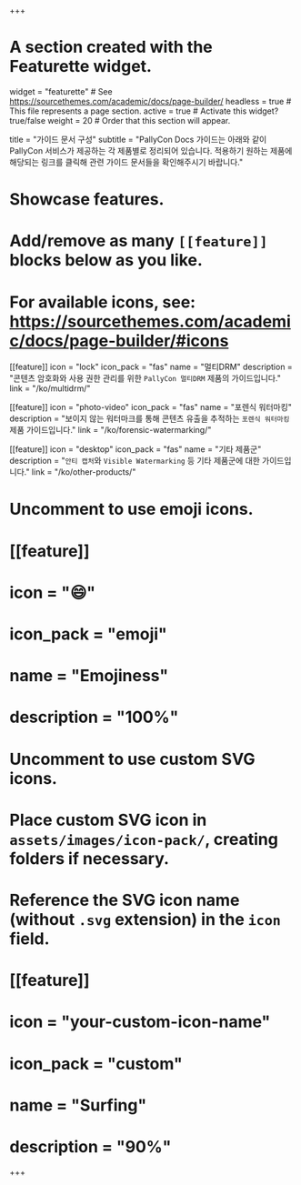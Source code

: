 +++
# A section created with the Featurette widget.
widget = "featurette"  # See https://sourcethemes.com/academic/docs/page-builder/
headless = true  # This file represents a page section.
active = true  # Activate this widget? true/false
weight = 20  # Order that this section will appear.

title = "가이드 문서 구성"
subtitle = "PallyCon Docs 가이드는 아래와 같이 PallyCon 서비스가 제공하는 각 제품별로 정리되어 있습니다. 적용하기 원하는 제품에 해당되는 링크를 클릭해 관련 가이드 문서들을 확인해주시기 바랍니다."

# Showcase features.
# 
# Add/remove as many `[[feature]]` blocks below as you like.
# 
# For available icons, see: https://sourcethemes.com/academic/docs/page-builder/#icons
  
[[feature]]
  icon = "lock"
  icon_pack = "fas"
  name = "멀티DRM"
  description = "콘텐츠 암호화와 사용 권한 관리를 위한 `PallyCon 멀티DRM` 제품의 가이드입니다."  
  link = "/ko/multidrm/"
  
[[feature]]
  icon = "photo-video"
  icon_pack = "fas"
  name = "포렌식 워터마킹"
  description = "보이지 않는 워터마크를 통해 콘텐츠 유출을 추적하는 `포렌식 워터마킹` 제품 가이드입니다."
  link = "/ko/forensic-watermarking/"

[[feature]]
  icon = "desktop"
  icon_pack = "fas"
  name = "기타 제품군"
  description = "`안티 캡처`와 `Visible Watermarking` 등 기타 제품군에 대한 가이드입니다."
  link = "/ko/other-products/"

# Uncomment to use emoji icons.
# [[feature]]
#  icon = ":smile:"
#  icon_pack = "emoji"
#  name = "Emojiness"
#  description = "100%"  

# Uncomment to use custom SVG icons.
# Place custom SVG icon in `assets/images/icon-pack/`, creating folders if necessary.
# Reference the SVG icon name (without `.svg` extension) in the `icon` field.
# [[feature]]
#  icon = "your-custom-icon-name"
#  icon_pack = "custom"
#  name = "Surfing"
#  description = "90%"

+++
